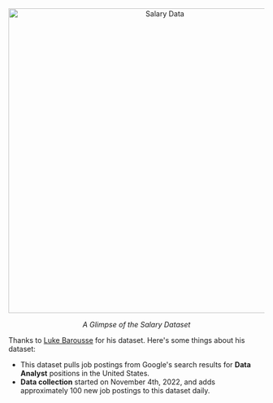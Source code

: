 <div align="center">
  <img src="[https://github.com/Ankush-Santra/Excel-Projects/blob/main/Images/Salary%20Data.png](https://github.com/Ankush-Santra/Excel-Projects/blob/main/Images/Salary_Data.png)" alt="Salary Data" width="600"/>
  <p><em>A Glimpse of the Salary Dataset</em></p>
</div>

Thanks to [Luke Barousse](https://www.kaggle.com/datasets/lukebarousse/data-analyst-job-postings-google-search) for his dataset. Here's some things about his dataset:

- This dataset pulls job postings from Google's search results for **Data Analyst** positions in the United States.
- **Data collection** started on November 4th, 2022, and adds approximately 100 new job postings to this dataset daily.

